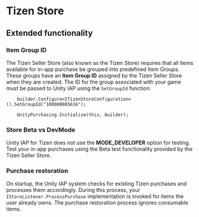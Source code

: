 # Tizen Store

## Extended functionality

### Item Group ID

The Tizen Seller Store (also known as the Tizen Store) requires that all items available for in-app purchase be grouped into predefined Item Groups. These groups have an __Item Group ID__ assigned by the Tizen Seller Store when they are created. The ID for the group associated with your game must be passed to Unity IAP using the `SetGroupId` function:

        builder.Configure<ITizenStoreConfiguration>().SetGroupId("100000085616");

        UnityPurchasing.Initialize(this, builder);

### Store Beta vs DevMode

Unity IAP for Tizen does not use the __MODE_DEVELOPER__ option for testing. Test your in-app purchases using the Beta test functionality provided by the Tizen Seller Store.

### Purchase restoration

On startup, the Unity IAP system checks for existing Tizen purchases and processes them accordingly. During this process, your `IStoreListener.ProcessPurchase` implementation is invoked for items the user already owns. The purchase restoration process ignores consumable items.
